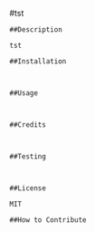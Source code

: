 #tst

    ##Description

    tst

    ##Installation

    

    ##Usage

    

    ##Credits

    

    ##Testing

    

    ##License

    MIT

    ##How to Contribute

    
    